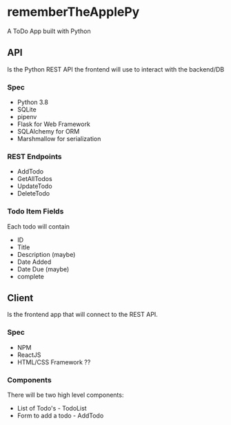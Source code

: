 # rememberTheApplePy
A ToDo App built with Python

## API
Is the Python REST API the frontend will use to interact with the backend/DB

### Spec
* Python 3.8
* SQLite
* pipenv
* Flask for Web Framework
* SQLAlchemy for ORM
* Marshmallow for serialization

### REST Endpoints
* AddTodo
* GetAllTodos
* UpdateTodo
* DeleteTodo


### Todo Item Fields
Each todo will contain
* ID
* Title
* Description (maybe)
* Date Added
* Date Due (maybe)
* complete


## Client
Is the frontend app that will connect to the REST API.

### Spec
* NPM
* ReactJS
* HTML/CSS Framework ??

### Components
There will be two high level components:
* List of Todo's - TodoList
* Form to add a todo - AddTodo